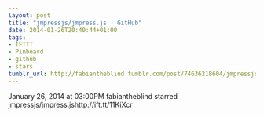 ```yaml
---
layout: post
title: "jmpressjs/jmpress.js · GitHub"
date: 2014-01-26T20:40:44+01:00
tags:
- IFTTT
- Pinboard
- github
- stars
tumblr_url: http://fabiantheblind.tumblr.com/post/74636218604/jmpressjs-jmpress-js-github
---
```

January 26, 2014 at 03:00PM
fabiantheblind starred jmpressjs/jmpress.jshttp://ift.tt/11KiXcr
